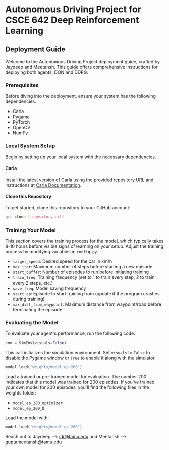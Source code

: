 # Autonomous Driving Project for CSCE 642 Deep Reinforcement Learning

## Deployment Guide

Welcome to the Autonomous Driving Project deployment guide, crafted by Jaydeep and Meetansh. This guide offers comprehensive instructions for deploying both agents: DQN and DDPG.

### Prerequisites

Before diving into the deployment, ensure your system has the following dependencies:

- Carla
- Pygame
- PyTorch
- OpenCV
- NumPy

### Local System Setup

Begin by setting up your local system with the necessary dependencies.

#### Carla

Install the latest version of Carla using the provided repository URL and instructions at [Carla Documentation](https://carla.readthedocs.io/en/latest/build_windows/).

#### Clone this Repository

To get started, clone this repository to your GitHub account:

```bash
git clone [repository-url]
```

### Training Your Model

This section covers the training process for the model, which typically takes 8-10 hours before visible signs of learning on your setup. Adjust the training process by modifying variables in `config.py`.

- `target_speed`: Desired speed for the car in km/h
- `max_iter`: Maximum number of steps before starting a new episode
- `start_buffer`: Number of episodes to run before initiating training
- `train_freq`: Training frequency (set to 1 to train every step, 2 to train every 2 steps, etc.)
- `save_freq`: Model saving frequency
- `start_ep`: Episode to start training from (update if the program crashes during training)
- `max_dist_from_waypoint`: Maximum distance from waypoint/road before terminating the episode

### Evaluating the Model

To evaluate your agent's performance, run the following code:

```python
env = SimEnv(visuals=False)
```

This call initializes the simulation environment. Set `visuals` to `False` to disable the Pygame window or `True` to enable it along with the simulator.

```python
model.load('weights/model_ep_200')
```

Load a trained or pre-trained model for evaluation. The number 200 indicates that this model was trained for 200 episodes. If you've trained your own model for 200 episodes, you'll find the following files in the weights folder:

- `model_ep_200_optimizer`
- `model_ep_200_Q`

Load the model with:

```python
model.load('weights/model_ep_200')
```

Reach out to Jaydeep --> jdr@tamu.edu and Meetansh --> guptameetansh@tamu.edu

